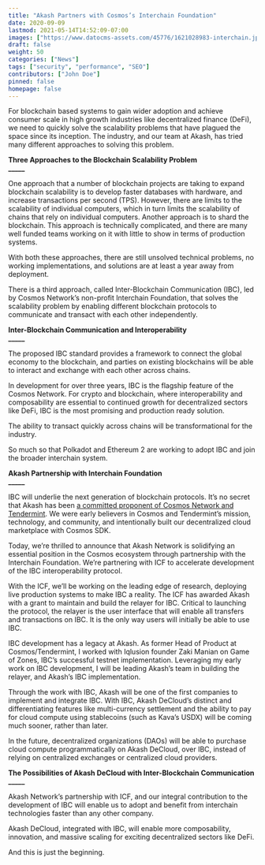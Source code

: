 ```yaml
---
title: "Akash Partners with Cosmos’s Interchain Foundation"
date: 2020-09-09
lastmod: 2021-05-14T14:52:09-07:00
images: ["https://www.datocms-assets.com/45776/1621028983-interchain.jpg"]
draft: false
weight: 50
categories: ["News"]
tags: ["security", "performance", "SEO"]
contributors: ["John Doe"]
pinned: false
homepage: false
---
```

For blockchain based systems to gain wider adoption and achieve consumer scale in high growth industries like decentralized finance (DeFi), we need to quickly solve the scalability problems that have plagued the space since its inception. The industry, and our team at Akash, has tried many different approaches to solving this problem. 

  
**Three Approaches to the Blockchain Scalability Problem**  
**\_\_\_\_\_**  

One approach that a number of blockchain projects are taking to expand blockchain scalability is to develop faster databases with hardware, and increase transactions per second (TPS). However, there are limits to the scalability of individual computers, which in turn limits the scalability of chains that rely on individual computers. Another approach is to shard the blockchain. This approach is technically complicated, and there are many well funded teams working on it with little to show in terms of production systems.  
  
With both these approaches, there are still unsolved technical problems, no working implementations, and solutions are at least a year away from deployment.  

There is a third approach, called Inter-Blockchain Communication (IBC), led by Cosmos Network’s non-profit Interchain Foundation, that solves the scalability problem by enabling different blockchain protocols to communicate and transact with each other independently. 

  
**Inter-Blockchain Communication and Interoperability**  
**\_\_\_\_\_**  

The proposed IBC standard provides a framework to connect the global economy to the blockchain, and parties on existing blockchains will be able to interact and exchange with each other across chains.  

In development for over three years, IBC is the flagship feature of the Cosmos Network. For crypto and blockchain, where interoperability and composability are essential to continued growth for decentralized sectors like DeFi, IBC is the most promising and production ready solution.   

The ability to transact quickly across chains will be transformational for the industry.  

So much so that Polkadot and Ethereum 2 are working to adopt IBC and join the broader interchain system. 

  
**Akash Partnership with Interchain Foundation**  
**\_\_\_\_\_**  

IBC will underlie the next generation of blockchain protocols. It’s no secret that Akash has been [a committed proponent of Cosmos Network and Tendermint](https://akash.network/blog/decentralized-serverless-computing-coming-to-cosmos/). We were early believers in Cosmos and Tendermint’s mission, technology, and community, and intentionally built our decentralized cloud marketplace with Cosmos SDK.  

Today, we’re thrilled to announce that Akash Network is solidifying an essential position in the Cosmos ecosystem through partnership with the Interchain Foundation. We’re partnering with ICF to accelerate development of the IBC interoperability protocol.  
  
With the ICF, we’ll be working on the leading edge of research, deploying live production systems to make IBC a reality. The ICF has awarded Akash with a grant to maintain and build the relayer for IBC. Critical to launching the protocol, the relayer is the user interface that will enable all transfers and transactions on IBC. It is the only way users will initially be able to use IBC.  

IBC development has a legacy at Akash. As former Head of Product at Cosmos/Tendermint, I worked with Iqlusion founder Zaki Manian on Game of Zones, IBC’s successful testnet implementation. Leveraging my early work on IBC development, I will be leading Akash’s team in building the relayer, and Akash’s IBC implementation.  

Through the work with IBC, Akash will be one of the first companies to implement and integrate IBC. With IBC, Akash DeCloud’s distinct and differentiating features like multi-currency settlement and the ability to pay for cloud compute using stablecoins (such as Kava’s USDX) will be coming much sooner, rather than later.   

In the future, decentralized organizations (DAOs) will be able to purchase cloud compute programmatically on Akash DeCloud, over IBC, instead of relying on centralized exchanges or centralized cloud providers.

  
**The Possibilities of Akash DeCloud with Inter-Blockchain Communication**  
**\_\_\_\_\_**  

Akash Network’s partnership with ICF, and our integral contribution to the development of IBC will enable us to adopt and benefit from interchain technologies faster than any other company.  

Akash DeCloud, integrated with IBC, will enable more composability, innovation, and massive scaling for exciting decentralized sectors like DeFi. 

And this is just the beginning.